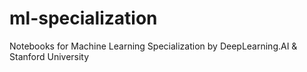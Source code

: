 # ml-specialization
Notebooks for Machine Learning Specialization by DeepLearning.AI &amp; Stanford University
